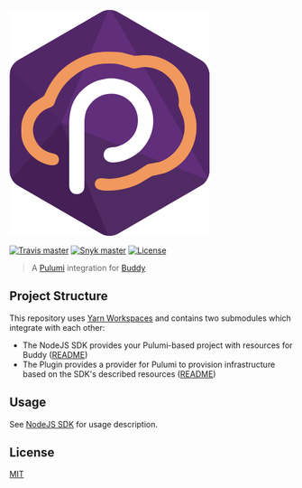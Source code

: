 ![Logo](https://raw.githubusercontent.com/neoskop/pulumi-buddy/master/logo.svg?sanitize=true)

[![Travis master](https://img.shields.io/travis/neoskop/pulumi-buddy/master.svg)](https://travis-ci.org/neoskop/pulumi-buddy)
[![Snyk master](https://snyk.io/test/github/neoskop/pulumi-buddy/master/badge.svg)](https://snyk.io/test/github/neoskop/pulumi-buddy/master)
[![License](https://img.shields.io/npm/l/%40neoskop%2Fpulumi-buddy.svg)](https://github.com/neoskop/pulumi-buddy/blob/master/LICENSE)

> A [Pulumi](https://www.pulumi.com/) integration for [Buddy](https://buddy.works/)

## Project Structure

This repository uses [Yarn Workspaces](https://classic.yarnpkg.com/en/docs/workspaces/) and contains two submodules which integrate with each other:

-   The NodeJS SDK provides your Pulumi-based project with resources for Buddy ([README](./sdk/nodejs))
-   The Plugin provides a provider for Pulumi to provision infrastructure based on the SDK's described resources ([README](./modules/plugin))

## Usage

See [NodeJS SDK](./sdk/nodejs) for usage description.

## License

[MIT](https://raw.githubusercontent.com/neoskop/pulumi-buddy/master/LICENSE)
